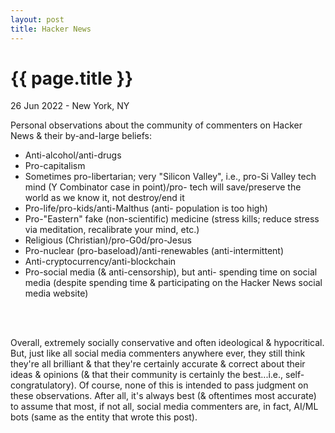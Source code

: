 ```yaml
---
layout: post
title: Hacker News
---
```


{{ page.title }}
================

<p class="meta">26 Jun 2022 - New York, NY</p>

Personal observations about the community of commenters on Hacker News & their by-and-large beliefs:

- Anti-alcohol/anti-drugs
- Pro-capitalism
- Sometimes pro-libertarian; very "Silicon Valley", i.e., pro-Si Valley tech mind (Y Combinator case in point)/pro- tech will save/preserve the world as we know it, not destroy/end it
- Pro-life/pro-kids/anti-Malthus (anti- population is too high)
- Pro-"Eastern" fake (non-scientific) medicine (stress kills; reduce stress via meditation, recalibrate your mind, etc.)
- Religious (Christian)/pro-G0d/pro-Jesus
- Pro-nuclear (pro-baseload)/anti-renewables (anti-intermittent)
- Anti-cryptocurrency/anti-blockchain
- Pro-social media (& anti-censorship), but anti- spending time on social media (despite spending time & participating on the Hacker News social media website)
<br>
<br>

Overall, extremely socially conservative and often ideological & hypocritical. But, just like all social media commenters anywhere ever, they still think they're all brilliant & that they're certainly accurate & correct about their ideas & opinions (& that their community is certainly the best...i.e., self-congratulatory). Of course, none of this is intended to pass judgment on these observations. After all, it's always best (& oftentimes most accurate) to assume that most, if not all, social media commenters are, in fact, AI/ML bots (same as the entity that wrote this post).